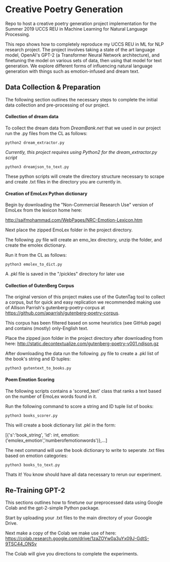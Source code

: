 # Creative Poetry Generation
Repo to host a creative poetry generation project implementation for the Summer 2019 UCCS REU in Machine Learning for Natural Language Processing.

This repo shows how to completely reproduce my UCCS REU in ML for NLP research project. The project involves taking a state of the art language model, OpenAI's GPT-2 (a Transformer Neural Network architecture), and finetuning the model on various sets of data, then using that model for text generation. We explore different forms of influencing natural language generation with things such as emotion-infused and dream text.

## Data Collection & Preparation
The following section outlines the necessary steps to complete the initial data collection and pre-processing of our project.

  #### Collection of dream data
  To collect the dream data from _DreamBank.net_ that we used in our project run the .py files from the CL as follows:
    
   ```
   python2 dream_extractor.py
   ```
   *Currently, this project requires using Python2 for the dream_extractor.py script*
   
   ```
   python3 dreamjson_to_text.py
   ```
   These python scripts will create the directory structure necessary to scrape and create .txt files in the directory you are    currently in.

  #### Creation of EmoLex Python dictionary
  
  Begin by downloading the "Non-Commercial Research Use" version of EmoLex from the lexicon home here:
  
  http://saifmohammad.com/WebPages/NRC-Emotion-Lexicon.htm 
  
  Next place the zipped EmoLex folder in the project directory.
  
  The following .py file will create an emo_lex directory, unzip the folder, and create the emolex dictionary. 
  
  Run it from the CL as follows:

   ```
   python3 emolex_to_dict.py
   ```
   A .pkl file is saved in the "/pickles" directory for later use
   
   #### Collection of GutenBerg Corpus
   The original version of this project makes use of the GutenTag tool to collect a corpus, but for quick and easy replication we recommended making use of Allison Parrish's gutenberg-poetry-corpus at https://github.com/aparrish/gutenberg-poetry-corpus.
   
   This corpus has been filtered based on some heuristics (see GitHub page) and contains (mostly) only-English text.
   
   Place the zipped json folder in the project directory after downloading from here:
   http://static.decontextualize.com/gutenberg-poetry-v001.ndjson.gz
   
   After downloading the data run the following .py file to create a .pkl list of the book's string and ID tuples:
   ```
   python3 gutentext_to_books.py
   ```
  
  #### Poem Emotion Scoring
  The following scripts contains a 'scored_text' class that ranks a text based on the number of EmoLex words found in it. 
  
  Run the following command to score a string and ID tuple list of books:
  ```
  python3 books_scorer.py
  ```
  This will create a book dictionary list .pkl in the form:
  
  \[{'s':'book_string', 'id': int, emotion:('emolex_emotion','numberofemotionwords')},...]
  
  The next command will use the book dictionary to write to seperate .txt files based on emotion categories:
  
  ```
  python3 books_to_text.py
  ```
  
  
  Thats it! You know should have all data necessary to rerun our experiment.

## Re-Training GPT-2
  This sections outlines how to finetune our preprocessed data using Google Colab and the gpt-2-simple Python package.
  
  Start by uploading your .txt files to the main directory of your Gooogle Drive. 
  
  Next make a copy of the Colab we make use of here: 
  https://colab.research.google.com/drive/1zaZOYw0a3uYx09J-GdtS-9TSC44_ONSv
  
  The Colab will give you directions to complete the experiments.
 

